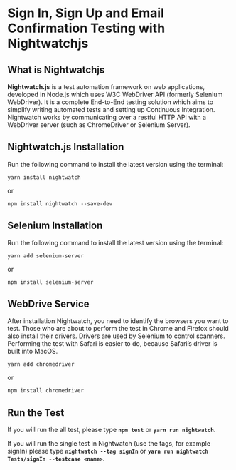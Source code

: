 # Sign In, Sign Up and Email Confirmation Testing with Nightwatchjs

## What is Nightwatchjs
**Nightwatch.js** is a test automation framework on web applications, developed in Node.js which uses W3C WebDriver API (formerly Selenium WebDriver). It is a complete End-to-End testing solution which aims to simplify writing automated tests and setting up Continuous Integration. Nightwatch works by communicating over a restful HTTP API with a WebDriver server (such as ChromeDriver or Selenium Server).

## Nightwatch.js Installation
Run the following command to install the latest version using the terminal:


```
yarn install nightwatch
```
or
```
npm install nightwatch --save-dev
```

## Selenium Installation
Run the following command to install the latest version using the terminal:


```
yarn add selenium-server
```
or
```
npm install selenium-server
```

## WebDrive Service
After installation Nightwatch, you need to identify the browsers you want to test. Those who are about to perform the test in Chrome and Firefox should also install their drivers. Drivers are used by Selenium to control scanners. Performing the test with Safari is easier to do, because Safari’s driver is built into MacOS.

```
yarn add chromedriver
```
or
```
npm install chromedriver
```

## Run the Test
If you will run the all test, please type **```npm test```** or **```yarn run nightwatch```**. 

If you will run the single test in Nightwatch (use the tags, for example signIn) please type **```nightwatch --tag signIn```** or **```yarn run nightwatch Tests/signIn --testcase <name>```**.

